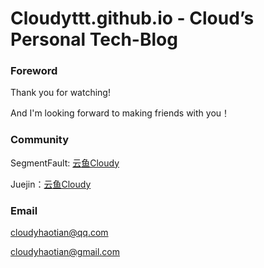 # Cloudyttt.github.io - Cloud’s Personal Tech-Blog
### Foreword
Thank you for watching!

And I'm looking forward to making friends with you！

### Community
SegmentFault: [云鱼Cloudy](https://segmentfault.com/u/cloudyttt)

Juejin：[云鱼Cloudy](https://juejin.im/user/5acdb1af5188257cc20da3f4)

### Email
cloudyhaotian@qq.com

cloudyhaotian@gmail.com

